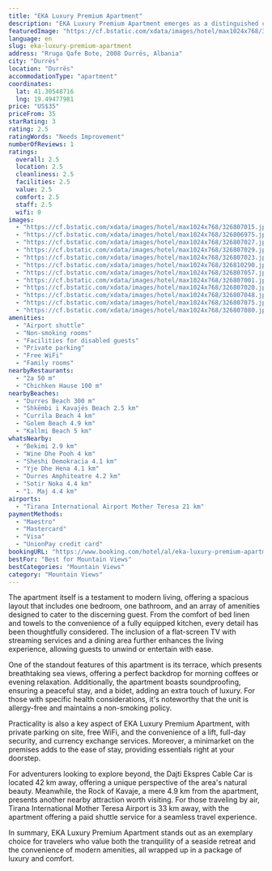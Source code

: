 ```yaml
---
title: "EKA Luxury Premium Apartment"
description: "EKA Luxury Premium Apartment emerges as a distinguished choice for travelers seeking a blend of comfort and convenience, with its prime location just a short stroll from Durres Beach and commanding mountain views."
featuredImage: "https://cf.bstatic.com/xdata/images/hotel/max1024x768/326807015.jpg?k=452d8bb0b1edc70983eaf42dc7910dbbd403ba24f21c809ab4e05c2246dad5f5&o=&hp=1"
language: en
slug: eka-luxury-premium-apartment
address: "Rruga Qafe Bote, 2008 Durrës, Albania"
city: "Durrës"
location: "Durrës"
accommodationType: "apartment"
coordinates:
  lat: 41.30548716
  lng: 19.49477981
price: "US$35"
priceFrom: 35
starRating: 3
rating: 2.5
ratingWords: "Needs Improvement"
numberOfReviews: 1
ratings:
  overall: 2.5
  location: 2.5
  cleanliness: 2.5
  facilities: 2.5
  value: 2.5
  comfort: 2.5
  staff: 2.5
  wifi: 0
images:
  - "https://cf.bstatic.com/xdata/images/hotel/max1024x768/326807015.jpg?k=452d8bb0b1edc70983eaf42dc7910dbbd403ba24f21c809ab4e05c2246dad5f5&o=&hp=1"
  - "https://cf.bstatic.com/xdata/images/hotel/max1024x768/326806975.jpg?k=1415d386160724464e41914b144f69577d7dc03a84acbd60c0dee3a3c543844e&o=&hp=1"
  - "https://cf.bstatic.com/xdata/images/hotel/max1024x768/326807027.jpg?k=4bd600c47938b7f45df0516e5da415ec71ee2a48e35ed6dbe0e0809492e9fed1&o=&hp=1"
  - "https://cf.bstatic.com/xdata/images/hotel/max1024x768/326807029.jpg?k=2848bba188c1925f5d06546d6396092eab1338f5d4c5ba2e0c88d044ed8d4d12&o=&hp=1"
  - "https://cf.bstatic.com/xdata/images/hotel/max1024x768/326807023.jpg?k=a391a3ebb857d05d2a5f15f56d18db2c88b76393238f3d63c6236df01fa23b0f&o=&hp=1"
  - "https://cf.bstatic.com/xdata/images/hotel/max1024x768/326810290.jpg?k=1634648e3b772d8cfb88d8ac8e24315423e3d0ac9bedbd0b79f0a7a2e60814af&o=&hp=1"
  - "https://cf.bstatic.com/xdata/images/hotel/max1024x768/326807057.jpg?k=3be0c7c690e76e183ea47f20126721e9e201038e543c0d6abe7773d74509ed6a&o=&hp=1"
  - "https://cf.bstatic.com/xdata/images/hotel/max1024x768/326807001.jpg?k=c004b38be3b1e2233633860313af4c957991d88a9da3436b0d6a7e8aeefa374e&o=&hp=1"
  - "https://cf.bstatic.com/xdata/images/hotel/max1024x768/326807020.jpg?k=fce435b963313f8bbda3591ad33bba0f3008ad356253dc33d9480aa4de3a389e&o=&hp=1"
  - "https://cf.bstatic.com/xdata/images/hotel/max1024x768/326807048.jpg?k=619cf1faa731c7f2bde7511009b1e874ea6b828ee340c7937d6cec66a0ebf5f4&o=&hp=1"
  - "https://cf.bstatic.com/xdata/images/hotel/max1024x768/326807075.jpg?k=cace0f686489f71ff559def9e07399cb50511443ad131870ce7bacb7d9bb937d&o=&hp=1"
  - "https://cf.bstatic.com/xdata/images/hotel/max1024x768/326807080.jpg?k=913fdc2590a9746ee81d1e02ab7fd1209e12370aa78b7eac1460b72920486f90&o=&hp=1"
amenities:
  - "Airport shuttle"
  - "Non-smoking rooms"
  - "Facilities for disabled guests"
  - "Private parking"
  - "Free WiFi"
  - "Family rooms"
nearbyRestaurants:
  - "2a 50 m"
  - "Chichken Hause 100 m"
nearbyBeaches:
  - "Durres Beach 300 m"
  - "Shkëmbi i Kavajës Beach 2.5 km"
  - "Currila Beach 4 km"
  - "Golem Beach 4.9 km"
  - "Kallmi Beach 5 km"
whatsNearby:
  - "Bekimi 2.9 km"
  - "Wine Dhe Pooh 4 km"
  - "Sheshi Demokracia 4.1 km"
  - "Yje Dhe Hena 4.1 km"
  - "Durres Amphiteatre 4.2 km"
  - "Sotir Noka 4.4 km"
  - "1. Maj 4.4 km"
airports:
  - "Tirana International Airport Mother Teresa 21 km"
paymentMethods:
  - "Maestro"
  - "Mastercard"
  - "Visa"
  - "UnionPay credit card"
bookingURL: "https://www.booking.com/hotel/al/eka-luxury-premium-apartment.en-gb.html?aid=8035640"
bestFor: "Best for Mountain Views"
bestCategories: "Mountain Views"
category: "Mountain Views"
---
```


The apartment itself is a testament to modern living, offering a spacious layout that includes one bedroom, one bathroom, and an array of amenities designed to cater to the discerning guest. From the comfort of bed linen and towels to the convenience of a fully equipped kitchen, every detail has been thoughtfully considered. The inclusion of a flat-screen TV with streaming services and a dining area further enhances the living experience, allowing guests to unwind or entertain with ease.

One of the standout features of this apartment is its terrace, which presents breathtaking sea views, offering a perfect backdrop for morning coffees or evening relaxation. Additionally, the apartment boasts soundproofing, ensuring a peaceful stay, and a bidet, adding an extra touch of luxury. For those with specific health considerations, it's noteworthy that the unit is allergy-free and maintains a non-smoking policy.

Practicality is also a key aspect of EKA Luxury Premium Apartment, with private parking on site, free WiFi, and the convenience of a lift, full-day security, and currency exchange services. Moreover, a minimarket on the premises adds to the ease of stay, providing essentials right at your doorstep.

For adventurers looking to explore beyond, the Dajti Ekspres Cable Car is located 42 km away, offering a unique perspective of the area's natural beauty. Meanwhile, the Rock of Kavaje, a mere 4.9 km from the apartment, presents another nearby attraction worth visiting. For those traveling by air, Tirana International Mother Teresa Airport is 33 km away, with the apartment offering a paid shuttle service for a seamless travel experience.

In summary, EKA Luxury Premium Apartment stands out as an exemplary choice for travelers who value both the tranquility of a seaside retreat and the convenience of modern amenities, all wrapped up in a package of luxury and comfort.